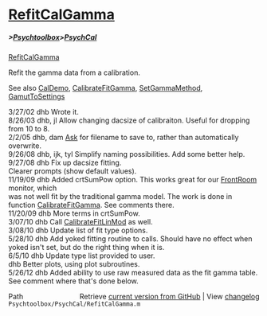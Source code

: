 # [RefitCalGamma](RefitCalGamma)
##### >[Psychtoolbox](Psychtoolbox)>[PsychCal](PsychCal)

[RefitCalGamma](RefitCalGamma)  
  
Refit the gamma data from a calibration.  
  
See also [CalDemo](CalDemo), [CalibrateFitGamma](CalibrateFitGamma), [SetGammaMethod](SetGammaMethod), [GamutToSettings](GamutToSettings)  
  
3/27/02  dhb  Wrote it.  
8/26/03  dhb, jl  Allow changing dacsize of calibraiton.  Useful for dropping from 10 to 8.  
2/2/05   dhb, dam [Ask](Ask) for filename to save to, rather than automatically overwrite.  
9/26/08  dhb, ijk, tyl  Simplify naming possibilities.  Add some better help.  
9/27/08  dhb      Fix up dacsize fitting.  
                  Clearer prompts (show default values).  
11/19/09 dhb      Added crtSumPow option.  This works great for our [FrontRoom](FrontRoom) monitor, which  
                  was not well fit by the traditional gamma model.  The work is done in  
                  function [CalibrateFitGamma](CalibrateFitGamma).  See comments there.  
11/20/09 dhb      More terms in crtSumPow.  
3/07/10  dhb      Call [CalibrateFitLinMod](CalibrateFitLinMod) as well.  
3/08/10  dhb      Update list of fit type options.  
5/28/10  dhb      Add yoked fitting routine to calls.  Should have no effect when yoked isn't set, but do the right thing when it is.  
6/5/10   dhb      Update type list provided to user.  
         dhb      Better plots, using plot subroutines.  
5/26/12  dhb      Added ability to use raw measured data as the fit gamma table.  See comment where that's done below.  




<div class="code_header" style="text-align:right;">
  <span style="float:left;">Path&nbsp;&nbsp;</span> <span class="counter">Retrieve <a href=
  "https://raw.github.com/Psychtoolbox-3/Psychtoolbox-3/beta/Psychtoolbox/PsychCal/RefitCalGamma.m">current version from GitHub</a> | View <a href=
  "https://github.com/Psychtoolbox-3/Psychtoolbox-3/commits/beta/Psychtoolbox/PsychCal/RefitCalGamma.m">changelog</a></span>
</div>
<div class="code">
  <code>Psychtoolbox/PsychCal/RefitCalGamma.m</code>
</div>

